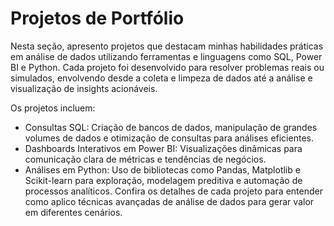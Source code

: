 # Projetos de Portfólio
Nesta seção, apresento projetos que destacam minhas habilidades práticas em análise de dados utilizando ferramentas e linguagens como SQL, Power BI e Python. Cada projeto foi desenvolvido para resolver problemas reais ou simulados, envolvendo desde a coleta e limpeza de dados até a análise e visualização de insights acionáveis.

Os projetos incluem:

- Consultas SQL: Criação de bancos de dados, manipulação de grandes volumes de dados e otimização de consultas para análises eficientes.
- Dashboards Interativos em Power BI: Visualizações dinâmicas para comunicação clara de métricas e tendências de negócios.
- Análises em Python: Uso de bibliotecas como Pandas, Matplotlib e Scikit-learn para exploração, modelagem preditiva e automação de processos analíticos.
Confira os detalhes de cada projeto para entender como aplico técnicas avançadas de análise de dados para gerar valor em diferentes cenários.
